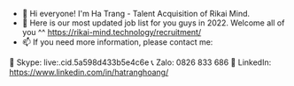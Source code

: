 - 👋 Hi everyone! I'm Ha Trang - Talent Acquisition of Rikai Mind.
- 👀 Here is our most updated job list for you guys in 2022. Welcome all of you ^^ https://rikai-mind.technology/recruitment/
- 📫 If you need more information, please contact me:

🍃 Skype: live:.cid.5a598d433b5e4c6e 📞 Zalo: 0826 833 686 💬 LinkedIn: https://www.linkedin.com/in/hatranghoang/
